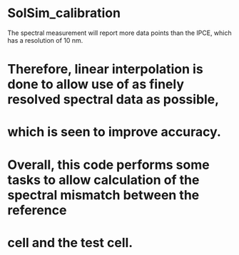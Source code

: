 # SolSim_calibration
The spectral measurement will report more data points than the IPCE, which has a resolution of 10 nm.
# Therefore, linear interpolation is done to allow use of as finely resolved spectral data as possible,
# which is seen to improve accuracy.
# Overall, this code performs some tasks to allow calculation of the spectral mismatch between the reference
# cell and the test cell.
